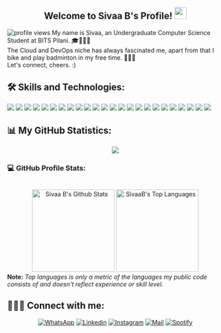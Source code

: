<h2 align="center">
    Welcome to Sivaa B's Profile! 
    <img src="https://media.giphy.com/media/hvRJCLFzcasrR4ia7z/giphy.gif" width="28">
</h2>
<img src="https://gpvc.arturio.dev/SivaaB" alt="profile views">
My name is Sivaa, an Undergraduate Computer Science Student at BITS Pilani. 🎓👨🏾‍💻<br>
The Cloud and DevOps niche has always fascinated me, apart from that I bike and play badminton in my free time. 🚴🏽🏸<br>
Let's connect, cheers. :) 

## 🛠️ Skills and Technologies:

![](https://img.shields.io/badge/C++-informational?style=flat-square&logo=c%2B%2B&logoColor=white&color=00599C)
![](https://img.shields.io/badge/C-informational?style=flat-square&logo=C&logoColor=white&color=A8B9CC)
![](https://img.shields.io/badge/JavaScript-informational?style=flat-square&logo=JavaScript&logoColor=white&color=F7DF1E)
![](https://img.shields.io/badge/Python-informational?style=flat-square&logo=Python&logoColor=white&color=3776AB)
![](https://img.shields.io/badge/HTML-informational?style=flat-square&logo=html5&logoColor=white&color=E34F26)
![](https://img.shields.io/badge/CSS-informational?style=flat-square&logo=CSS3&logoColor=white&color=E34F26)
![](https://img.shields.io/badge/Canva-informational?style=flat-sqaure&logo=Canva&logoColor=white&color=00C4CC)
![](https://img.shields.io/badge/Git-informational?style=flat-sqaure&logo=Git&logoColor=white&color=F05032)
![](https://img.shields.io/badge/GitHub-informational?style=flat-sqaure&logo=GitHub&logoColor=white&color=181717)
![](https://img.shields.io/badge/GitHub%20Pages-%23327FC7.svg?logo=github&logoColor=white)
![](https://img.shields.io/badge/Jekyll-informational?style=flat-sqaure&logo=Jekyll&logoColor=white&color=CC0000)
![](https://img.shields.io/badge/MySQL-informational?style=flat-square&logo=mysql&logoColor=white&color=4479A1)
![](https://img.shields.io/badge/PostgreSQL-informational?style=flat-square&logo=PostgreSQL&logoColor=white&color=4169E1)
![](https://img.shields.io/badge/Pandas-informational?style=flat-square&logo=pandas&logoColor=white&color=150458)
![](https://img.shields.io/badge/Numpy-informational?style=flat-square&logo=Numpy&logoColor=white&color=013243)
![](https://img.shields.io/badge/Flask-informational?style=flat-square&logo=Flask&logoColor=white&color=000000)
![](https://img.shields.io/badge/Django-F7931E?style=flat-square&logo=django&logoColor=white&color=092E20)
![](https://img.shields.io/badge/Plotly-informational?style=flat-square&logo=Plotly&logoColor=white&color=3F4F75)
![](https://img.shields.io/badge/Power%20BI-F7931E?style=flat-square&logo=powerbi&logoColor=white&color=F2C811)
![](https://img.shields.io/badge/Snowflake-F7931E?style=flat-square&logo=snowflake&logoColor=white&color=29B5E8)
![](https://img.shields.io/badge/Linux-informational?style=flat-square&logo=Linux&logoColor=white&color=FCC624)
![](https://img.shields.io/badge/Windows-informational?style=flat-square&logo=Windows&logoColor=white&color=0078D6)
![](https://img.shields.io/badge/Jupyter-informational?style=flat-square&logo=Jupyter&logoColor=white&color=F37626)
![](https://img.shields.io/badge/Notion-informational?style=flat-square&logo=Notion&logoColor=white&color=000000)


## 📊 My GitHub Statistics:

<div align="center">
  <img src="https://github-readme-streak-stats.herokuapp.com?user=SivaaB&theme=highcontrast"/>
</div>
  <h3>💻 GitHub Profile Stats:</h3>
  <div align="center">
    <br/>
        <a href="[![Anurag's GitHub stats](https://github-readme-stats.vercel.app/api?username=SivaaB)](https://github.com/anuraghazra/github-readme-stats) 
        src="https://github-readme-stats.vercel.app/api?username=abxhr&show_icons=true&count_private=true&theme=vision-friendly-dark&hide_border=true" height="192px"/></a>
    <a href="https://github.com/anuraghazra/github-readme-stats"><img alt="Sivaa B's Github Stats" src="https://github-readme-stats.vercel.app/api?username=SivaaB&show_icons=true&count_private=true&theme=vision-friendly-dark&hide_border=true" height="192px"/></a>
    <a href="https://github.com/anuraghazra/github-readme-stats"><img alt="SivaaB's Top Languages" src="https://github-readme-stats.vercel.app/api/top-langs/?username=SivaaB&langs_count=8&layout=compact&theme=vision-friendly-dark&hide_border=true" height="192px"/></a>
    <br/>
  </div>
  <b>Note:</b> <em>Top languages is only a metric of the languages my public code consists of and doesn't reflect experience or skill level.</em>
</details>


 ## 🙋🏽‍♂️ Connect with me:

<p align="center">
    <a href="https://wa.me/971552720655"><img alt="WhatsApp" title="WhatsApp" src="https://img.shields.io/badge/-WhatsApp-1DA1F2?style=for-the-badge&logo=WhatsApp&logoColor=white"/></a>
    <a href="https://www.linkedin.com/in/SivaaB/"><img alt="Linkedin" title="LinkedIn" src="https://img.shields.io/badge/-Linkedin-0A66C2?style=for-the-badge&logo=linkedin&logoColor=white"/></a>
    <a href="https://www.instagram.com/siv.xxa/"><img alt="Instagram" title="Instagram" src="https://img.shields.io/badge/-Instagram-E4405F?style=for-the-badge&logo=instagram&logoColor=white"/></a>
    <a href="mailto:mmailsivaa@gmail.com"><img alt="Mail"title="Mail" src="https://img.shields.io/badge/-Mail-0A66C2?style=for-the-badge&logo=gmail&logoColor=white""/></a>
    <a href="https://open.spotify.com/user/31rr42yz36rvol3iqdjb6xezoztu"><img alt="Spotify" title="Spotify" src="https://img.shields.io/badge/-Spotify-1DA1F2?style=for-the-badge&logo=Spotify&logoColor=white"/></a>
    
</p>
